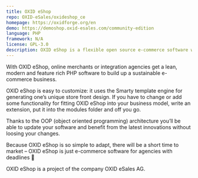 ```yaml
---
title: OXID eShop
repo: OXID-eSales/oxideshop_ce
homepage: https://oxidforge.org/en
demo: https://demoshop.oxid-esales.com/community-edition
language: PHP
framework: N/A
license: GPL-3.0
description: OXID eShop is a flexible open source e-commerce software with a wide range of functionalities.
---
```


With OXID eShop, online merchants or integration agencies get a lean, modern and feature rich PHP software to build up a sustainable e-commerce business.

OXID eShop is easy to customize: it uses the Smarty template engine for generating one’s unique store front design. If you have to change or add some functionality for fitting OXID eShop into your business model, write an extension, put it into the modules folder and off you go.

Thanks to the OOP (object oriented programming) architecture you’ll be able to update your software and benefit from the latest innovations without loosing your changes.

Because OXID eShop is so simple to adapt, there will be a short time to market – OXID eShop is just e-commerce software for agencies with deadlines 🙂

OXID eShop is a project of the company OXID eSales AG.
